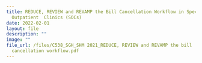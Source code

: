 ```yaml
---
title: REDUCE, REVIEW and REVAMP the Bill Cancellation Workflow in Specialist
  Outpatient  Clinics (SOCs)
date: 2022-02-01
layout: file
description: ""
image: ""
file_url: /files/C538_SGH_SHM 2021_REDUCE, REVIEW and REVAMP the bill
  cancellation workflow.pdf
---
```

